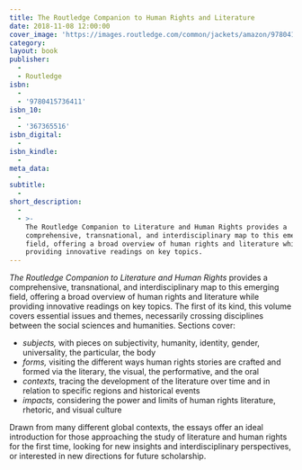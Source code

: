 ```yaml
---
title: The Routledge Companion to Human Rights and Literature
date: 2018-11-08 12:00:00
cover_image: 'https://images.routledge.com/common/jackets/amazon/978041573/9780415736411.jpg'
category:
layout: book
publisher:
  -
  - Routledge
isbn:
  -
  - '9780415736411'
isbn_10:
  -
  - '367365516'
isbn_digital:
  -
isbn_kindle:
  -
meta_data:
  -
subtitle:
  -
short_description:
  -
  - >-
    The Routledge Companion to Literature and Human Rights provides a
    comprehensive, transnational, and interdisciplinary map to this emerging
    field, offering a broad overview of human rights and literature while
    providing innovative readings on key topics.
---
```


*The Routledge Companion to Literature and Human Rights* provides a comprehensive, transnational, and interdisciplinary map to this emerging field, offering a broad overview of human rights and literature while providing innovative readings on key topics. The first of its kind, this volume covers essential issues and themes, necessarily crossing disciplines between the social sciences and humanities. Sections cover:

* *subjects,* with pieces on subjectivity, humanity, identity, gender, universality, the particular, the body
* *forms,* visiting the different ways human rights stories are crafted and formed via the literary, the visual, the performative, and the oral
* *contexts,* tracing the development of the literature over time and in relation to specific regions and historical events
* *impacts,* considering the power and limits of human rights literature, rhetoric, and visual culture

Drawn from many different global contexts, the essays offer an ideal introduction for those approaching the study of literature and human rights for the first time, looking for new insights and interdisciplinary perspectives, or interested in new directions for future scholarship.

&nbsp;

&nbsp;